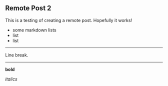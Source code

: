 <!--
.. title: Testing Remote Posts Again
.. slug: remote-post2
.. date: 2022-03-02 23:06:09 UTC-06:00
.. tags: 
.. category: 
.. link: 
.. description: 
.. type: text
-->

## Remote Post 2
This is a testing of creating a remote post. Hopefully it works!

- some markdown lists
- list
- list

---

Line break.

---

**bold**

*italics*
